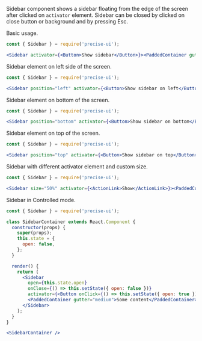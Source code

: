 Sidebar component shows a sidebar floating from the edge of the screen after clicked on `activator` element. Sidebar can be closed by clicked on close button or background and by pressing Esc.

Basic usage.
```jsx
const { Sidebar } = require('precise-ui');

<Sidebar activator={<Button>Show sidebar</Button>}><PaddedContainer gutter="medium">Some content</PaddedContainer></Sidebar>
```


Sidebar element on left side of the screen.
```jsx
const { Sidebar } = require('precise-ui');

<Sidebar position="left" activator={<Button>Show sidebar on left</Button>}><PaddedContainer gutter="medium">Some content</PaddedContainer></Sidebar>
```

Sidebar element on bottom of the screen.
```jsx
const { Sidebar } = require('precise-ui');

<Sidebar position="bottom" activator={<Button>Show sidebar on bottom</Button>}><PaddedContainer gutter="medium">Some content</PaddedContainer></Sidebar>
```

Sidebar element on top of the screen.
```jsx
const { Sidebar } = require('precise-ui');

<Sidebar position="top" activator={<Button>Show sidebar on top</Button>}><PaddedContainer gutter="medium">Some content</PaddedContainer></Sidebar>
```

Sidebar with different activator element and custom size.
```jsx
const { Sidebar } = require('precise-ui');

<Sidebar size="50%" activator={<ActionLink>Show</ActionLink>}><PaddedContainer gutter="medium">Some content</PaddedContainer></Sidebar>
```

Sidebar in Controlled mode.
```jsx
const { Sidebar } = require('precise-ui');

class SidebarContainer extends React.Component {
  constructor(props) {
    super(props);
    this.state = {
      open: false,
    };
  }

  render() {
    return (
      <Sidebar
        open={this.state.open}
        onClose={() => this.setState({ open: false })}
        activator={<Button onClick={() => this.setState({ open: true })}>Show sidebar</Button>}>
        <PaddedContainer gutter="medium">Some content</PaddedContainer>
      </Sidebar>
    );
  }
}

<SidebarContainer />
```